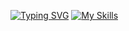 [![Typing SVG](https://readme-typing-svg.demolab.com/?color=purple&lines=Programadora+Front-End)](https://git.io/typing-svg)
[![My Skills](https://skillicons.dev/icons?i=js,typescript,html,css,python,selenium,react,git,github,bootstrap,vscode,instagram,linkedin)](https://skillicons.dev)


